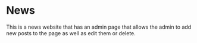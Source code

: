 # News
This is a news website that has an admin page that allows the admin to add new posts to the page as well as edit them or delete.
